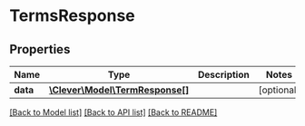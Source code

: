 # TermsResponse

## Properties
Name | Type | Description | Notes
------------ | ------------- | ------------- | -------------
**data** | [**\Clever\Model\TermResponse[]**](TermResponse.md) |  | [optional] 

[[Back to Model list]](../README.md#documentation-for-models) [[Back to API list]](../README.md#documentation-for-api-endpoints) [[Back to README]](../README.md)


